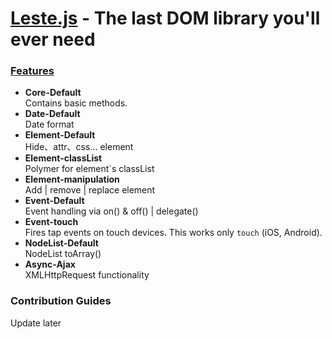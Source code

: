 # [Leste.js](http://atwood-cai.github.io/leste.js/) - The last DOM library you'll ever need

### [Features](http://atwood-cai.github.io/leste.js/doc.html)

* **Core-Default**    
    Contains basic methods.
* **Date-Default**    
    Date format
* **Element-Default**    
    Hide、attr、css... element
* **Element-classList**    
    Polymer for element`s classList
* **Element-manipulation**    
    Add | remove | replace element
* **Event-Default**    
    Event handling via on() & off() | delegate() 
* **Event-touch**    
    Fires tap events on touch devices. This works only `touch` (iOS, Android).
* **NodeList-Default**    
    NodeList toArray()
* **Async-Ajax**    
    XMLHttpRequest functionality

### Contribution Guides
Update later

